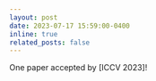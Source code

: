 ```yaml
---
layout: post
date: 2023-07-17 15:59:00-0400
inline: true
related_posts: false
---
```


One paper accepted by [ICCV 2023]!
